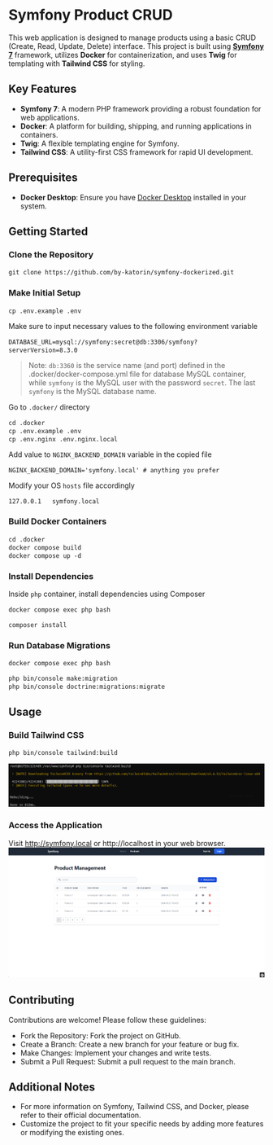 # Symfony Product CRUD

This web application is designed to manage products using a basic CRUD (Create, Read, Update, Delete) interface. This project is built using **[Symfony 7](https://symfony.com/7)** framework, utilizes **Docker** for containerization, and uses **Twig** for templating with **Tailwind CSS** for styling.

## Key Features

- **Symfony 7**: A modern PHP framework providing a robust foundation for web applications.
- **Docker**: A platform for building, shipping, and running applications in containers.
- **Twig**: A flexible templating engine for Symfony.
- **Tailwind CSS**: A utility-first CSS framework for rapid UI development.

## Prerequisites

- **Docker Desktop**: Ensure you have [Docker Desktop](https://www.docker.com/products/docker-desktop/) installed in your system.

## Getting Started

### Clone the Repository
```
git clone https://github.com/by-katorin/symfony-dockerized.git
```

### Make Initial Setup
```
cp .env.example .env
```
Make sure to input necessary values to the following environment variable
```
DATABASE_URL=mysql://symfony:secret@db:3306/symfony?serverVersion=8.3.0
```
> Note: `db:3360` is the service name (and port) defined in the .docker/docker-compose.yml file for database MySQL container, while `symfony` is the MySQL user with the password `secret`. The last `symfony` is the MySQL database name.

Go to `.docker/` directory
```
cd .docker
cp .env.example .env
cp .env.nginx .env.nginx.local
```
Add value to `NGINX_BACKEND_DOMAIN` variable in the copied file
```
NGINX_BACKEND_DOMAIN='symfony.local' # anything you prefer
```
Modify your OS `hosts` file accordingly
```
127.0.0.1   symfony.local
```

### Build Docker Containers
```
cd .docker
docker compose build
docker compose up -d
```

### Install Dependencies

Inside `php` container, install dependencies using Composer
```
docker compose exec php bash
```
```
composer install
```

### Run Database Migrations
```
docker compose exec php bash
```
```
php bin/console make:migration
php bin/console doctrine:migrations:migrate
```

## Usage

### Build Tailwind CSS
```
php bin/console tailwind:build
```
![alt text](readme-tailwind-build.png)

### Access the Application

Visit http://symfony.local or http://localhost in your web browser.
![alt text](readme-product-index.png)

## Contributing

Contributions are welcome! Please follow these guidelines:

- Fork the Repository: Fork the project on GitHub.
- Create a Branch: Create a new branch for your feature or bug fix.
- Make Changes: Implement your changes and write tests.
- Submit a Pull Request: Submit a pull request to the main branch.

## Additional Notes

- For more information on Symfony, Tailwind CSS, and Docker, please refer to their official documentation.
- Customize the project to fit your specific needs by adding more features or modifying the existing ones.